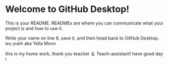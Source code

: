 # Welcome to GitHub Desktop!

This is your README. READMEs are where you can communicate what your project is and how to use it.

Write your name on line 6, save it, and then head back to GitHub Desktop.
wu yueh aka Yella Moon

this is my home work, thank you teacher ＆ Teach-assistant! have good day !
